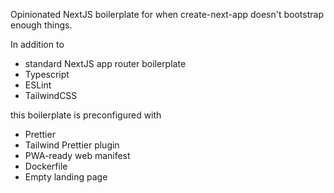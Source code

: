 Opinionated NextJS boilerplate for when create-next-app doesn't bootstrap enough things.

In addition to
- standard NextJS app router boilerplate
- Typescript
- ESLint
- TailwindCSS

this boilerplate is preconfigured with 
- Prettier
- Tailwind Prettier plugin
- PWA-ready web manifest
- Dockerfile
- Empty landing page
